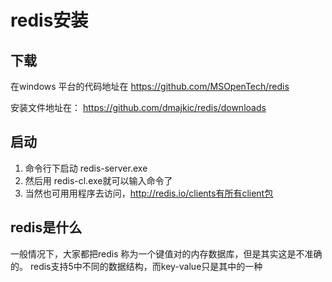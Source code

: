 # redis安装

## 下载

在windows 平台的代码地址在 https://github.com/MSOpenTech/redis

安装文件地址在： https://github.com/dmajkic/redis/downloads

## 启动
1. 命令行下启动 redis-server.exe
2. 然后用 redis-cl.exe就可以输入命令了
3. 当然也可用用程序去访问，http://redis.io/clients有所有client包

## redis是什么
一般情况下，大家都把redis 称为一个键值对的内存数据库，但是其实这是不准确的。 redis支持5中不同的数据结构，而key-value只是其中的一种